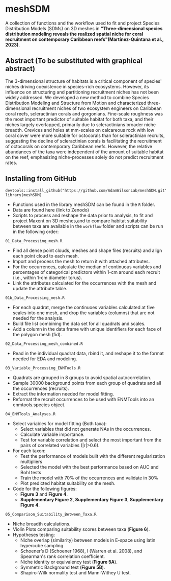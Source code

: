 
# meshSDM

A collection of functions and the workflow used to fit and project Species Distribution Models (SDMs) on 3D meshes in **"Three-dimensional species distribution modeling reveals the realized spatial niche for coral recruitment on contemporary Caribbean reefs"(Martínez-Quintana et al., 2023)**.

## Abstract (To be substituted with graphical abstract)

The 3-dimensional structure of habitats is a critical component of species' niches driving coexistence in species-rich ecosystems. However, its influence on structuring and partitioning recruitment niches has not been widely addressed. We developed a new method to combine Species Distribution Modeling and Structure from Motion and characterized three-dimensional recruitment niches of two ecosystem engineers on Caribbean coral reefs, scleractinian corals and gorgonians. Fine-scale roughness was the most important predictor of suitable habitat for both taxa, and their niches largely overlapped, primarily due to scleractinians broader niche breadth. Crevices and holes at mm-scales on calcareous rock with low coral cover were more suitable for octocorals than for scleractinian recruits, suggesting the decline of scleractinian corals is facilitating the recruitment of octocorals on contemporary Caribbean reefs. However, the relative abundances of the taxa were independent of the amount of suitable habitat on the reef, emphasizing niche-processes solely do not predict recruitment rates.

## Installing from GitHub
```
devtools::install_github("https://github.com/AdamWilsonLab/meshSDM.git")
library(meshSDM)
```
- Functions used in the library meshSDM can be found in the `R` folder. 
- Data are found here (link to Zenodo)
- Scripts to process and reshape the data prior to analysis, to fit and project Maxent on 3D meshes,and to compare habitat suitability between taxa are available in the `workflow` folder and scripts can be run in the following order:

`01_Data_Processing_mesh.R`

- Find all dense point clouds, meshes and shape files (recruits) and align each point cloud to each mesh. 
- Import and process the mesh to return it with attached attributes.
- For the occurrences, calculate the median of continuous variables and percentages of categorical predictors within 1-cm around each recruit (i.e., within 1-cm diameter torus).
- Link the attributes calculated for the occurrences with the mesh and update the attribute table.

`01b_Data_Processing_mesh.R`

- For each quadrat, merge the continuoes variables calculated at five scales into one mesh, and drop the variables (columns) that are not needed for the analysis.
- Build file list combining the data set for all quadrats and scales.
- Add a column in the data frame with unique identifiers for each face of the polygon mesh (fid).

`02_Data_Processing_mesh_combined.R`

- Read in the individual quadrat data, rbind it, and reshape it to the format needed for EDA and modeling.

`03_Variable_Processing_ENMTools.R`

- Quadrats are grouped in 8 groups to avoid spatial autocorrelation.
- Sample 30000 background points from each group of quadrats and all the occurrences (recruits).
- Extract the information needed for model fitting.
- Reformat the recruit occurrences to be used with ENMTools into an enmtools.species object.

`04_ENMTools_Analyses.R`

- Select variables for model fitting (Both taxa):
    * Select variables that did not generate NAs in the occurrences.
    * Calculate variable importance.
    * Test for variable correlation and select the most important from the pairs of correlated variables (|r|>0.6).
- For each taxon: 
    * Test the performance of models built with the different regularization multipliers
    * Selected the model with the best performance based on AUC and Bohl tests
    * Train the model with 70% of the occurrences and validate in 30%
    * Plot predicted habitat suitability on the mesh.
- Code for the following figures:
    * **Figure 3** and **Figure 4**.
    * **Supplementary Figure 2**, **Supplementary Figure 3**, **Supplementary Figure 4**.

`05_Comparison_Suitability_Between_Taxa.R`

- Niche breadth calculations.
- Violin Plots comparing suitability scores between taxa (**Figure 6**).
- Hypotheses testing:
    * Niche overlap (similarity) between models in E-space using latin hypercube sampling.
    * Schoener’s D (Schoener 1968), I (Warren et al. 2008), and  Spearman's rank correlation coefficient.
    * Niche identity or equivalency test (**Figure 5A**).
    * Symmetric Background test (**Figure 5B**).
    * Shapiro-Wilk normality test and Mann-Withey U test.




